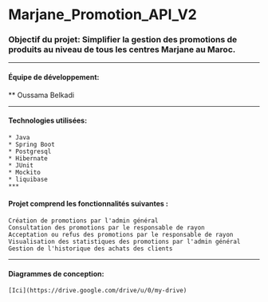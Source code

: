 # Marjane_Promotion_API_V2
### Objectif du projet: Simplifier la gestion des promotions de produits au niveau de tous les centres Marjane au Maroc.
***
#### Équipe de développement:
  ** Oussama Belkadi
  ***
#### Technologies utilisées:
    * Java
    * Spring Boot
    * Postgresql
    * Hibernate
    * JUnit
    * Mockito
    * liquibase
    ***
#### Projet comprend les fonctionnalités suivantes :

    Création de promotions par l'admin général
    Consultation des promotions par le responsable de rayon
    Acceptation ou refus des promotions par le responsable de rayon
    Visualisation des statistiques des promotions par l'admin général
    Gestion de l'historique des achats des clients
***
#### Diagrammes de conception:  
    [Ici](https://drive.google.com/drive/u/0/my-drive)

   
